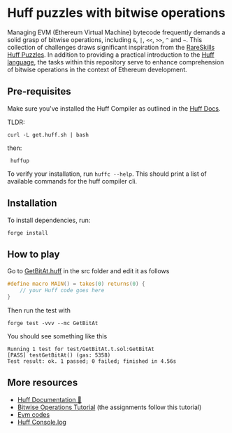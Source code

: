 # Huff puzzles with bitwise operations

Managing EVM (Ethereum Virtual Machine) bytecode frequently demands a solid grasp of bitwise operations, including `&`, `|`, `<<`, `>>`, `^` and `~`. This collection of challenges draws significant inspiration from the [RareSkills Huff Puzzles](https://github.com/rareskills/huff-puzzles). In addition to providing a practical introduction to the [Huff language](https://huff.sh), the tasks within this repository serve to enhance comprehension of bitwise operations in the context of Ethereum development.

## Pre-requisites

Make sure you've installed the Huff Compiler as outlined in the [Huff Docs](https://docs.huff.sh/get-started/installing/#installing-huff).

TLDR:

    curl -L get.huff.sh | bash

then:

     huffup

To verify your installation, run `huffc --help`. This should print a list of available commands for the huff compiler cli.

## Installation

To install dependencies, run:

    forge install

## How to play

Go to [GetBitAt.huff](https://github.com/brozorec/huff-bitwise-puzzles/blob/main/src/GetBitAt.huff) in the src folder and edit it as follows

```c
#define macro MAIN() = takes(0) returns(0) {
    // your Huff code goes here
}
```

Then run the test with

    forge test -vvv --mc GetBitAt

You should see something like this

    Running 1 test for test/GetBitAt.t.sol:GetBitAt
    [PASS] testGetBitAt() (gas: 5358)
    Test result: ok. 1 passed; 0 failed; finished in 4.56s

## More resources

- [Huff Documentation 🐴](https://docs.huff.sh/)
- [Bitwise Operations Tutorial](https://medium.com/@jeremythen16/master-bitwise-operations-once-and-for-all-f5283e3c9a11) (the assignments follow this tutorial)
- [Evm codes](https://evm.codes)
- [Huff Console.log](https://github.com/AmadiMichael/Huff-Console)

